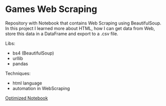 # Games Web Scraping
 Repository with Notebook that contains Web Scraping using BeautifulSoup. In this project I learned more about HTML, how I can get data from Web, store this data in a DataFrame and export to a .csv file.

Libs:
- bs4 (BeautifulSoup)
- urllib 
- pandas

Techniques:
- html language 
- automation in WebScraping

<a href="https://github.com/JulioHenri/Games-Web-Scraping/blob/master/Scraping_gamespot_2.ipynb"> Optimized Notebook </a>
